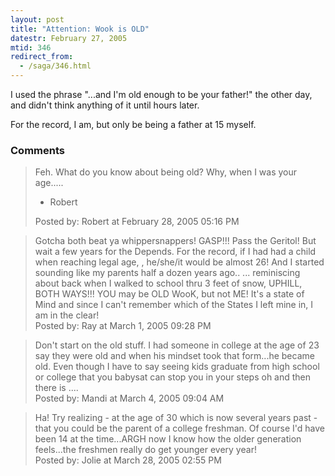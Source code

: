 ```yaml
---
layout: post
title: "Attention: Wook is OLD"
datestr: February 27, 2005
mtid: 346
redirect_from:
  - /saga/346.html
---
```


I used the phrase "...and I'm old enough to be your father!" the other day, and didn't think anything of it until hours later.

For the record, I am, but only be being a father at 15 myself.

### Comments

<blockquote>
Feh.  What do you know about being old?  Why, when I was your age.....

 -  Robert
<div class="post-meta">Posted by: Robert at February 28, 2005 05:16 PM</div> </blockquote>
<blockquote>
Gotcha both beat ya whippersnappers! GASP!!!  Pass the Geritol! But wait a few years for the Depends. For the record, if I had had a child when reaching legal age, , he/she/it would be almost 26!  And I started sounding like my parents half a dozen years ago.. ... reminiscing about back when I walked to school thru 3 feet of snow, UPHILL, BOTH WAYS!!!  YOU may be OLD WooK, but not ME! It's a state of Mind and since I can't remember which  of the States I left mine in, I am in the clear! 
<div class="post-meta">Posted by: Ray at March  1, 2005 09:28 PM</div> </blockquote>
<blockquote>
Don't start on the old stuff. I had someone in college at the age of 23 say they were old and when his mindset took that form...he became old.  Even though I have to say seeing kids graduate from high school or college that you babysat can stop you in your steps oh and then there is ....
<div class="post-meta">Posted by: Mandi at March  4, 2005 09:04 AM</div> </blockquote>
<blockquote>
Ha!  Try realizing - at the age of 30 which is now several years past - that you could be the parent of a college freshman.  Of course I'd have been 14 at the time...ARGH now I know how the older generation feels...the freshmen really do get younger every year!
<div class="post-meta">Posted by: Jolie at March 28, 2005 02:55 PM</div> </blockquote>

